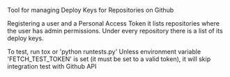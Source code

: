 Tool for managing Deploy Keys for Repositories on Github

Registering a user and a Personal Access Token it lists repositories where the user has admin permissions.
Under every repository there is a list of its deploy keys.

To test, run tox or 'python runtests.py'
Unless environment variable 'FETCH_TEST_TOKEN' is set (it must be set to a valid token), it will skip integration test with Github API

